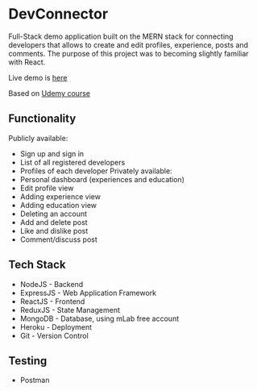 # DevConnector

Full-Stack demo application built on the MERN stack for connecting developers that allows to create and edit profiles, experience, posts and comments. The purpose of this project was to becoming slightly familiar with React.

Live demo is [here](https://hidden-sea-08460.herokuapp.com/)

Based on [Udemy course](https://www.udemy.com/course/mern-stack-front-to-back/)

## Functionality

Publicly available:
- Sign up and sign in
- List of all registered developers
- Profiles of each developer
Privately available:
- Personal dashboard (experiences and education)
- Edit profile view
- Adding experience view
- Adding education view
- Deleting an account
- Add and delete post
- Like and dislike post
- Comment/discuss post

## Tech Stack

- NodeJS - Backend
- ExpressJS - Web Application Framework
- ReactJS - Frontend
- ReduxJS - State Management
- MongoDB - Database, using mLab free account
- Heroku - Deployment
- Git - Version Control

## Testing

- Postman
